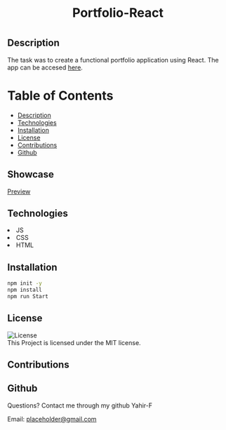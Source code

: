 
   <h1 align ="center">Portfolio-React<h1>



## Description
The task was to create a functional portfolio application using React. The app can be accesed [here](https://yahir-f.github.io/react-portfolio/).
# Table of Contents
* [Description](#description)
* [Technologies](#technologies)
* [Installation](#installation)
* [License](#license)
* [Contributions](#contributions)
* [Github](#github)

## Showcase
[Preview](https://drive.google.com/file/d/1Njy9ZQPs73q3h14dEsAxBL6MSXPTEwyi/view)


## Technologies

<li>JS</li>
<li>CSS</li>
<li>HTML</li>


## Installation

```bash
npm init -y
npm install
npm run Start
```
## License
![License](https://img.shields.io/badge/license-MIT-blue.svg)
<br>
This Project is licensed under the MIT license.

## Contributions


## Github
Questions? 
Contact me through my github Yahir-F

Email: placeholder@gmail.com






    